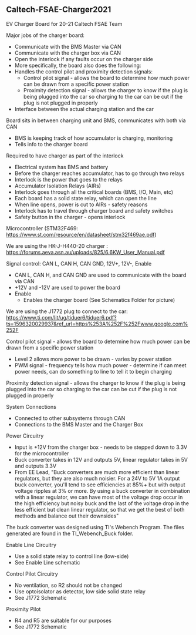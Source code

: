 ## Caltech-FSAE-Charger2021 ##
EV Charger Board for 20-21 Caltech FSAE Team

Major jobs of the charger board:
  * Communicate with the BMS Master via CAN
  * Communicate with the charger box via CAN
  * Open the interlock if any faults occur on the charger side
  * More specifically, the board also does the following:
  * Handles the control pilot and proximity detection signals:
    * Control pilot signal - allows the board to determine how much power can be drawn from a specific power station
    * Proximity detection signal - allows the charger to know if the plug is being plugged into the car so charging to the car can be cut if the plug is not plugged in properly
  * Interface between the actual charging station and the car

Board sits in between charging unit and BMS, communicates with both via CAN
  * BMS is keeping track of how accumulator is charging, monitoring
  * Tells info to the charger board

Required to have charger as part of the interlock
  * Electrical system has BMS and battery
  * Before the charger reaches accumulator, has to go through two relays
  * Interlock is the power that goes to the relays
  * Accumulator Isolation Relays (AIRs)
  * Interlock goes through all the critical boards (BMS, I/O, Main, etc)
  * Each board has a solid state relay, which can open the line
  * When line opens, power is cut to AIRs - safety reasons
  * Interlock has to travel through charger board and safety switches
  * Safety button in the charger - opens interlock

Microcontroller (STM32F469: https://www.st.com/resource/en/datasheet/stm32f469ae.pdf)

We are using the HK-J-H440-20 charger : https://forums.aeva.asn.au/uploads/825/6.6KW_User_Manual.pdf

Signal control: CAN L, CAN H, CAN GND, 12V+, 12V-, Enable
  * CAN L, CAN H, and CAN GND are used to communicate with the board via CAN
  * +12V and -12V are used to power the board
  * Enable
    * Enables the charger board (See Schematics Folder for picture)

We are using the J1772 plug to connect to the car: https://www.ti.com/lit/ug/tiduer6/tiduer6.pdf?ts=1596320029937&ref_url=https%253A%252F%252Fwww.google.com%252F

Control pilot signal - allows the board to determine how much power can be drawn from a specific power station
  * Level 2 allows more power to be drawn - varies by power station
  * PWM signal - frequency tells how much power - determine if can meet power needs, can do something to line to tell it to begin charging

Proximity detection signal - allows the charger to know if the plug is being plugged into the car so charging to the car can be cut if the plug is not plugged in properly

System Connections
* Connected to other subsystems through CAN
* Connections to the BMS Master and the Charger Box
 

Power Circuitry
* Input is +12V from the charger box - needs to be stepped down to 3.3V for the microcontroller
* Buck converter takes in 12V and outputs 5V, linear regulator takes in 5V and outputs 3.3V
* From EE Lead, "Buck converters are much more efficient than linear regulators, but they are also much noisier. For a 24V to 5V 1A output buck converter, you'll tend to see efficiencies at 85%+ but with output voltage ripples at 3% or more. By using a buck converter in combination with a linear regulator, we can have most of the voltage drop occur in the high efficiency but noisy buck and the last of the voltage drop in the less efficient but clean linear regulator, so that we get the best of both methods and balance out their downsides"

The buck converter was designed using TI's Webench Program. The files generated are found in the TI_Webench_Buck folder.
 

Enable Line Circuitry
* Use a solid state relay to control line (low-side)
* See Enable Line schematic
 

Control Pilot Circuitry
* No ventilation, so R2 should not be changed
* Use optoisolator as detector, low side solid state relay
* See J1772 Schematic

Proximity Pilot
* R4 and R5 are suitable for our purposes
* See J1772 Schematic
